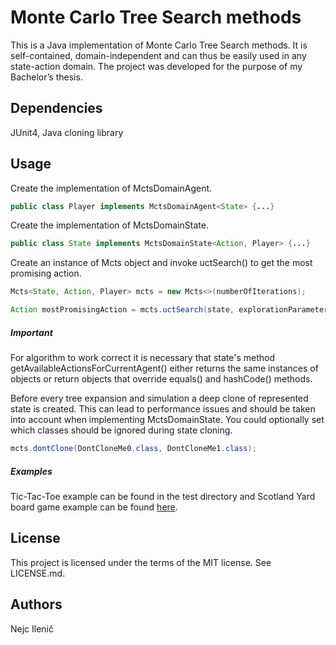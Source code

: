 # Monte Carlo Tree Search methods
This is a Java implementation of Monte Carlo Tree Search methods. It is self-contained, domain-independent and can thus be easily used in any state-action domain. The project was developed for the purpose of my Bachelor’s thesis.

## Dependencies
JUnit4, Java cloning library

## Usage
Create the implementation of MctsDomainAgent.
```java
public class Player implements MctsDomainAgent<State> {...}
```
Create the implementation of MctsDomainState.
```java
public class State implements MctsDomainState<Action, Player> {...}
```
Create an instance of Mcts object and invoke uctSearch() to get the most promising action.
```java
Mcts<State, Action, Player> mcts = new Mcts<>(numberOfIterations);

Action mostPromisingAction = mcts.uctSearch(state, explorationParameter);
```

##### Important
For algorithm to work correct it is necessary that state's method getAvailableActionsForCurrentAgent() either returns the same instances of objects or return objects that override equals() and hashCode() methods.

Before every tree expansion and simulation a deep clone of represented state is created. This can lead to performance issues and should be taken into account when implementing MctsDomainState.
You could optionally set which classes should be ignored during state cloning.
```java
mcts.dontClone(DontCloneMe0.class, DontCloneMe1.class);
```

##### Examples
Tic-Tac-Toe example can be found in the test directory and Scotland Yard board game example can be found [here](https://github.com/nejc92/scotland-yard).

## License
This project is licensed under the terms of the MIT license. See LICENSE.md.

## Authors
Nejc Ilenič